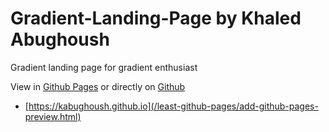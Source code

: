# Gradient-Landing-Page by Khaled Abughoush

Gradient landing page for gradient enthusiast


View in [Github Pages](https://tomcam.github.io/least-github-pages/) or directly on [Github](https://github.com/tomcam/least-github-pages/) 
* [https://kabughoush.github.io](/least-github-pages/add-github-pages-preview.html)
